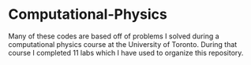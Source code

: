 # Computational-Physics

Many of these codes are based off of problems I solved during a computational
physics course at the University of Toronto. During that course I completed 11
labs which I have used to organize this repository.
